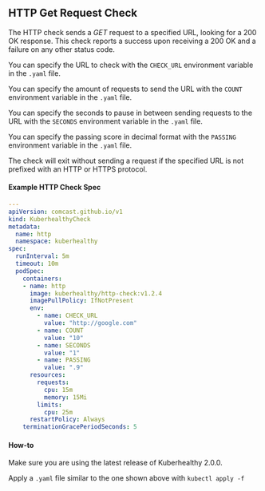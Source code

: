 ## HTTP Get Request Check

The HTTP check sends a *GET* request to a specified URL, looking for a 200 OK response. This check reports a success upon receiving a 200 OK and a failure on any other status code.

You can specify the URL to check with the `CHECK_URL` environment variable in the `.yaml` file.

You can specify the amount of requests to send the URL with the `COUNT` environment variable in the `.yaml` file.

You can specify the seconds to pause in between sending requests to the URL with the `SECONDS` environment variable in the `.yaml` file.

You can specify the passing score in decimal format with the `PASSING` environment variable in the `.yaml` file.

The check will exit without sending a request if the specified URL is not prefixed with an HTTP or HTTPS protocol.

#### Example HTTP Check Spec
```yaml
---
apiVersion: comcast.github.io/v1
kind: KuberhealthyCheck
metadata:
  name: http
  namespace: kuberhealthy
spec:
  runInterval: 5m
  timeout: 10m
  podSpec:
    containers:
    - name: http
      image: kuberhealthy/http-check:v1.2.4
      imagePullPolicy: IfNotPresent
      env:
        - name: CHECK_URL
          value: "http://google.com"
        - name: COUNT
          value: "10"
        - name: SECONDS
          value: "1"
        - name: PASSING
          value: ".9"
      resources:
        requests:
          cpu: 15m
          memory: 15Mi
        limits:
          cpu: 25m
      restartPolicy: Always
    terminationGracePeriodSeconds: 5
```

#### How-to

 Make sure you are using the latest release of Kuberhealthy 2.0.0.

 Apply a `.yaml` file similar to the one shown above with ```kubectl apply -f```
